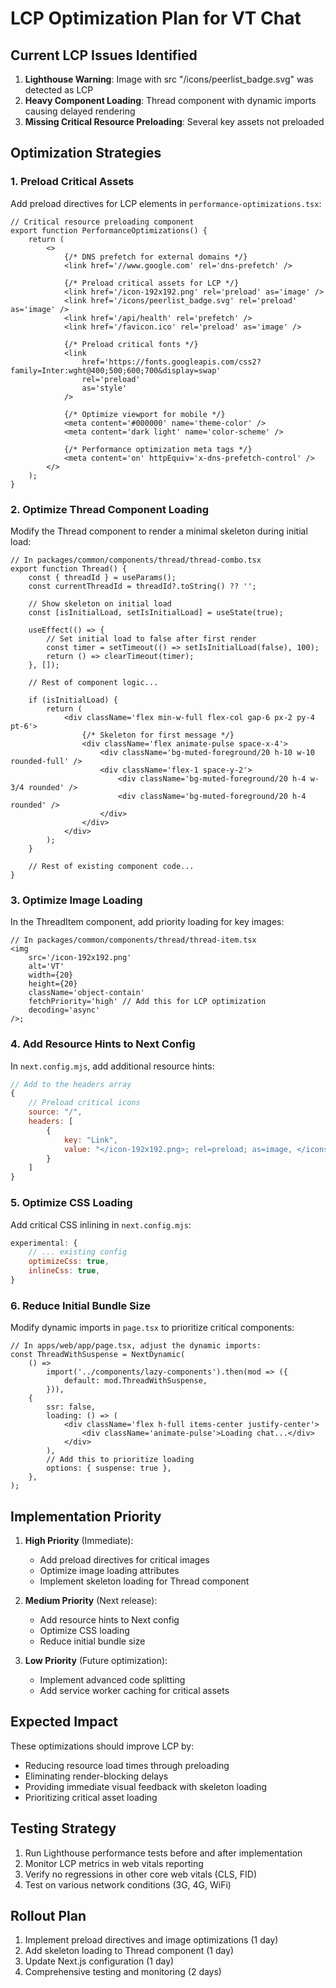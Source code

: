 # LCP Optimization Plan for VT Chat

## Current LCP Issues Identified

1. **Lighthouse Warning**: Image with src "/icons/peerlist_badge.svg" was detected as LCP
2. **Heavy Component Loading**: Thread component with dynamic imports causing delayed rendering
3. **Missing Critical Resource Preloading**: Several key assets not preloaded

## Optimization Strategies

### 1. Preload Critical Assets

Add preload directives for LCP elements in `performance-optimizations.tsx`:

```tsx
// Critical resource preloading component
export function PerformanceOptimizations() {
    return (
        <>
            {/* DNS prefetch for external domains */}
            <link href='//www.google.com' rel='dns-prefetch' />

            {/* Preload critical assets for LCP */}
            <link href='/icon-192x192.png' rel='preload' as='image' />
            <link href='/icons/peerlist_badge.svg' rel='preload' as='image' />
            <link href='/api/health' rel='prefetch' />
            <link href='/favicon.ico' rel='preload' as='image' />

            {/* Preload critical fonts */}
            <link
                href='https://fonts.googleapis.com/css2?family=Inter:wght@400;500;600;700&display=swap'
                rel='preload'
                as='style'
            />

            {/* Optimize viewport for mobile */}
            <meta content='#000000' name='theme-color' />
            <meta content='dark light' name='color-scheme' />

            {/* Performance optimization meta tags */}
            <meta content='on' httpEquiv='x-dns-prefetch-control' />
        </>
    );
}
```

### 2. Optimize Thread Component Loading

Modify the Thread component to render a minimal skeleton during initial load:

```tsx
// In packages/common/components/thread/thread-combo.tsx
export function Thread() {
    const { threadId } = useParams();
    const currentThreadId = threadId?.toString() ?? '';

    // Show skeleton on initial load
    const [isInitialLoad, setIsInitialLoad] = useState(true);

    useEffect(() => {
        // Set initial load to false after first render
        const timer = setTimeout(() => setIsInitialLoad(false), 100);
        return () => clearTimeout(timer);
    }, []);

    // Rest of component logic...

    if (isInitialLoad) {
        return (
            <div className='flex min-w-full flex-col gap-6 px-2 py-4 pt-6'>
                {/* Skeleton for first message */}
                <div className='flex animate-pulse space-x-4'>
                    <div className='bg-muted-foreground/20 h-10 w-10 rounded-full' />
                    <div className='flex-1 space-y-2'>
                        <div className='bg-muted-foreground/20 h-4 w-3/4 rounded' />
                        <div className='bg-muted-foreground/20 h-4 rounded' />
                    </div>
                </div>
            </div>
        );
    }

    // Rest of existing component code...
}
```

### 3. Optimize Image Loading

In the ThreadItem component, add priority loading for key images:

```tsx
// In packages/common/components/thread/thread-item.tsx
<img
    src='/icon-192x192.png'
    alt='VT'
    width={20}
    height={20}
    className='object-contain'
    fetchPriority='high' // Add this for LCP optimization
    decoding='async'
/>;
```

### 4. Add Resource Hints to Next Config

In `next.config.mjs`, add additional resource hints:

```js
// Add to the headers array
{
    // Preload critical icons
    source: "/",
    headers: [
        {
            key: "Link",
            value: "</icon-192x192.png>; rel=preload; as=image, </icons/peerlist_badge.svg>; rel=preload; as=image"
        }
    ]
}
```

### 5. Optimize CSS Loading

Add critical CSS inlining in `next.config.mjs`:

```js
experimental: {
    // ... existing config
    optimizeCss: true,
    inlineCss: true,
}
```

### 6. Reduce Initial Bundle Size

Modify dynamic imports in `page.tsx` to prioritize critical components:

```tsx
// In apps/web/app/page.tsx, adjust the dynamic imports:
const ThreadWithSuspense = NextDynamic(
    () =>
        import('../components/lazy-components').then(mod => ({
            default: mod.ThreadWithSuspense,
        })),
    {
        ssr: false,
        loading: () => (
            <div className='flex h-full items-center justify-center'>
                <div className='animate-pulse'>Loading chat...</div>
            </div>
        ),
        // Add this to prioritize loading
        options: { suspense: true },
    },
);
```

## Implementation Priority

1. **High Priority** (Immediate):
   - Add preload directives for critical images
   - Optimize image loading attributes
   - Implement skeleton loading for Thread component

2. **Medium Priority** (Next release):
   - Add resource hints to Next config
   - Optimize CSS loading
   - Reduce initial bundle size

3. **Low Priority** (Future optimization):
   - Implement advanced code splitting
   - Add service worker caching for critical assets

## Expected Impact

These optimizations should improve LCP by:

- Reducing resource load times through preloading
- Eliminating render-blocking delays
- Providing immediate visual feedback with skeleton loading
- Prioritizing critical asset loading

## Testing Strategy

1. Run Lighthouse performance tests before and after implementation
2. Monitor LCP metrics in web vitals reporting
3. Verify no regressions in other core web vitals (CLS, FID)
4. Test on various network conditions (3G, 4G, WiFi)

## Rollout Plan

1. Implement preload directives and image optimizations (1 day)
2. Add skeleton loading to Thread component (1 day)
3. Update Next.js configuration (1 day)
4. Comprehensive testing and monitoring (2 days)
